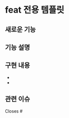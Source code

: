 # feat 전용 템플릿


## 새로운 기능




## 기능 설명




<!-- 어떤 기능을 추가했나요? -->




## 구현 내용
- 
- 



## 관련 이슈

Closes #

